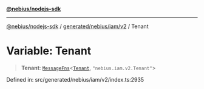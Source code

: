 [**@nebius/nodejs-sdk**](../../../../../README.md)

---

[@nebius/nodejs-sdk](../../../../../README.md) / [generated/nebius/iam/v2](../README.md) / Tenant

# Variable: Tenant

> **Tenant**: [`MessageFns`](../../../../../runtime/protos/core/interfaces/MessageFns.md)\<[`Tenant`](../interfaces/Tenant.md), `"nebius.iam.v2.Tenant"`\>

Defined in: src/generated/nebius/iam/v2/index.ts:2935
